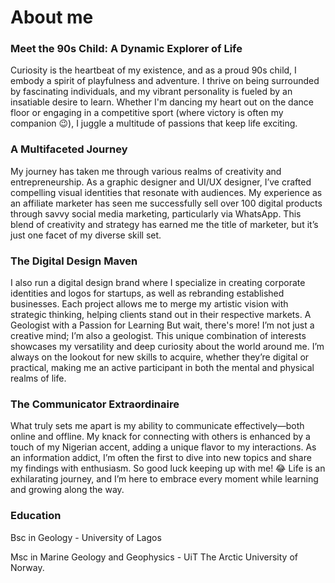 # About me
### Meet the 90s Child: A Dynamic Explorer of Life
Curiosity is the heartbeat of my existence, and as a proud 90s child, I embody a spirit of playfulness and adventure. I thrive on being surrounded by fascinating individuals, and my vibrant personality is fueled by an insatiable desire to learn. Whether I'm dancing my heart out on the dance floor or engaging in a competitive sport (where victory is often my companion 😉), I juggle a multitude of passions that keep life exciting.
### A Multifaceted Journey
My journey has taken me through various realms of creativity and entrepreneurship. As a graphic designer and UI/UX designer, I’ve crafted compelling visual identities that resonate with audiences. My experience as an affiliate marketer has seen me successfully sell over 100 digital products through savvy social media marketing, particularly via WhatsApp. This blend of creativity and strategy has earned me the title of marketer, but it’s just one facet of my diverse skill set.
### The Digital Design Maven
I also run a digital design brand where I specialize in creating corporate identities and logos for startups, as well as rebranding established businesses. Each project allows me to merge my artistic vision with strategic thinking, helping clients stand out in their respective markets.
A Geologist with a Passion for Learning
But wait, there's more! I’m not just a creative mind; I’m also a geologist. This unique combination of interests showcases my versatility and deep curiosity about the world around me. I’m always on the lookout for new skills to acquire, whether they’re digital or practical, making me an active participant in both the mental and physical realms of life.
### The Communicator Extraordinaire
What truly sets me apart is my ability to communicate effectively—both online and offline. My knack for connecting with others is enhanced by a touch of my Nigerian accent, adding a unique flavor to my interactions. As an information addict, I’m often the first to dive into new topics and share my findings with enthusiasm.
So good luck keeping up with me! 😂 Life is an exhilarating journey, and I’m here to embrace every moment while learning and growing along the way.



### Education
Bsc in Geology - University of Lagos

Msc in Marine Geology and Geophysics - UiT The Arctic University of Norway.



